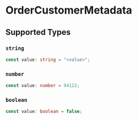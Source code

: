 # OrderCustomerMetadata


## Supported Types

### `string`

```typescript
const value: string = "<value>";
```

### `number`

```typescript
const value: number = 94122;
```

### `boolean`

```typescript
const value: boolean = false;
```

